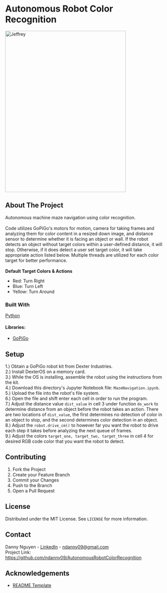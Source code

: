 # Autonomous Robot Color Recognition

<img src="https://i.ibb.co/kBZ8fDj/Jeffrey.jpg" alt="Jeffrey" width="384" height="512">

## About The Project

Autonomous machine maze navigation using color recognition.<br><br>
Code utilizes GoPiGo's motors for motion, camera for taking frames and analyzing them for color content in a resized down image, and distance sensor to determine whether it is facing an object or wall. If the robot detects an object without target colors within a user-defined distance, it will stop. Otherwise, if it does detect a user set target color, it will take appropriate action listed below. Multiple threads are utilized for each color target for better performance. <br><br>
<b>Default Target Colors & Actions</b>
- Red: Turn Right
- Blue: Turn Left
- Yellow: Turn Around

### Built With

[Python](https://www.python.org/)

#### Libraries:

* [GoPiGo](https://gopigo.io/)

## Setup

1.) Obtain a GoPiGo robot kit from Dexter Industries.<br>
2.) Install DexterOS on a memory card.<br>
3.) While the OS is installing, assemble the robot using the instructions from the kit.<br>
4.) Download this directory's Jupyter Notebook file: `MazeNavigation.ipynb`.<br>
5.) Upload the file into the robot's file system.<br>
6.) Open the file and shift enter each cell in order to run the program.<br>
7.) Adjust the distance value `dist_value` in cell 3 under function `do_work` to determine distance from an object before the robot takes an action. There are two locations of `dist_value`, the first determines no detection of color in an object to stop, and the second determines color detection in an object.<br> 
8.) Adjust the `robot.drive_cm()` to however far you want the robot to drive each step it takes before analyzing the next queue of frames.<br>
9.) Adjust the colors `target_one, target_two, target_three` in cell 4 for desired RGB code color that you want the robot to detect.

## Contributing

<ol>
  <li> Fork the Project </li>
  <li> Create your Feature Branch  </li>
  <li> Commit your Changes  </li>
  <li> Push to the Branch  </li>
  <li> Open a Pull Request </li>
</ol>

## License

Distributed under the MIT License. See `LICENSE` for more information.

## Contact

Danny Nguyen - [LinkedIn](https://www.linkedin.com/in/ndanny09/) - ndanny09@gmail.com <br>
Project Link: https://github.com/ndanny09/AutonomousRobotColorRecognition

## Acknowledgements

* [README Template](https://github.com/othneildrew/Best-README-Template#prerequisites)
